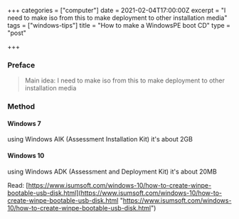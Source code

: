 +++
categories = ["computer"]
date = 2021-02-04T17:00:00Z
excerpt = "I need to make iso from this to make deployment to other installation media"
tags = ["windows-tips"]
title = "How to make a WindowsPE boot CD"
type = "post"

+++
### Preface

> Main idea: I need to make iso from this to make deployment to other installation media

### Method

#### Windows 7

using Windows AIK (Assessment Installation Kit) it's about 2GB

#### Windows 10

using Windows ADK (Assessment and Deployment Kit) it's about 20MB

Read: [https://www.isumsoft.com/windows-10/how-to-create-winpe-bootable-usb-disk.html](https://www.isumsoft.com/windows-10/how-to-create-winpe-bootable-usb-disk.html "https://www.isumsoft.com/windows-10/how-to-create-winpe-bootable-usb-disk.html")